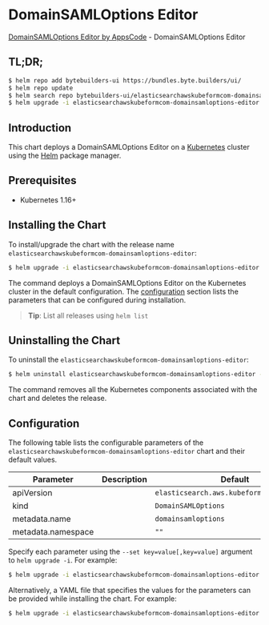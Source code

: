 # DomainSAMLOptions Editor

[DomainSAMLOptions Editor by AppsCode](https://byte.builders) - DomainSAMLOptions Editor

## TL;DR;

```bash
$ helm repo add bytebuilders-ui https://bundles.byte.builders/ui/
$ helm repo update
$ helm search repo bytebuilders-ui/elasticsearchawskubeformcom-domainsamloptions-editor --version=v0.4.18
$ helm upgrade -i elasticsearchawskubeformcom-domainsamloptions-editor bytebuilders-ui/elasticsearchawskubeformcom-domainsamloptions-editor -n default --create-namespace --version=v0.4.18
```

## Introduction

This chart deploys a DomainSAMLOptions Editor on a [Kubernetes](http://kubernetes.io) cluster using the [Helm](https://helm.sh) package manager.

## Prerequisites

- Kubernetes 1.16+

## Installing the Chart

To install/upgrade the chart with the release name `elasticsearchawskubeformcom-domainsamloptions-editor`:

```bash
$ helm upgrade -i elasticsearchawskubeformcom-domainsamloptions-editor bytebuilders-ui/elasticsearchawskubeformcom-domainsamloptions-editor -n default --create-namespace --version=v0.4.18
```

The command deploys a DomainSAMLOptions Editor on the Kubernetes cluster in the default configuration. The [configuration](#configuration) section lists the parameters that can be configured during installation.

> **Tip**: List all releases using `helm list`

## Uninstalling the Chart

To uninstall the `elasticsearchawskubeformcom-domainsamloptions-editor`:

```bash
$ helm uninstall elasticsearchawskubeformcom-domainsamloptions-editor -n default
```

The command removes all the Kubernetes components associated with the chart and deletes the release.

## Configuration

The following table lists the configurable parameters of the `elasticsearchawskubeformcom-domainsamloptions-editor` chart and their default values.

|     Parameter      | Description |                       Default                        |
|--------------------|-------------|------------------------------------------------------|
| apiVersion         |             | <code>elasticsearch.aws.kubeform.com/v1alpha1</code> |
| kind               |             | <code>DomainSAMLOptions</code>                       |
| metadata.name      |             | <code>domainsamloptions</code>                       |
| metadata.namespace |             | <code>""</code>                                      |


Specify each parameter using the `--set key=value[,key=value]` argument to `helm upgrade -i`. For example:

```bash
$ helm upgrade -i elasticsearchawskubeformcom-domainsamloptions-editor bytebuilders-ui/elasticsearchawskubeformcom-domainsamloptions-editor -n default --create-namespace --version=v0.4.18 --set apiVersion=elasticsearch.aws.kubeform.com/v1alpha1
```

Alternatively, a YAML file that specifies the values for the parameters can be provided while
installing the chart. For example:

```bash
$ helm upgrade -i elasticsearchawskubeformcom-domainsamloptions-editor bytebuilders-ui/elasticsearchawskubeformcom-domainsamloptions-editor -n default --create-namespace --version=v0.4.18 --values values.yaml
```

